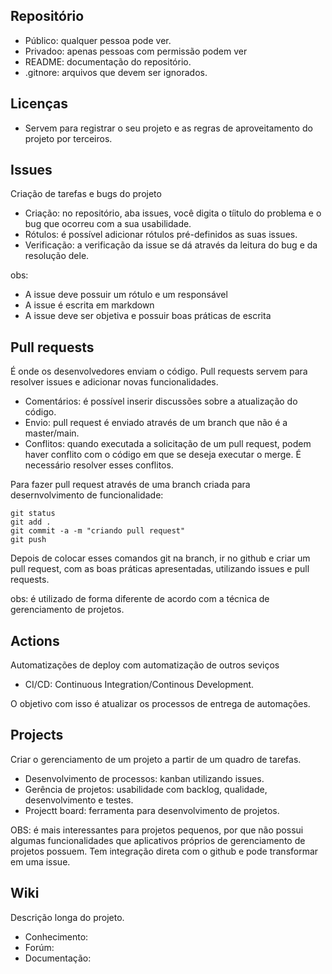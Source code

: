 ## Repositório

- Público: qualquer pessoa pode ver.
- Privadoo: apenas pessoas com permissão podem ver
- README: documentação do repositório.
- .gitnore: arquivos que devem ser ignorados.


## Licenças

- Servem para registrar o seu projeto e as regras de aproveitamento do projeto por terceiros.

## Issues

Criação de tarefas e bugs do projeto

- Criação: no repositório, aba issues, você digita o tíitulo do problema e o bug que ocorreu com a sua usabilidade.
- Rótulos: é possível adicionar rótulos pré-definidos as suas issues.
- Verificação: a verificação da issue se dá através da leitura do bug e da resolução dele.

obs: 

- A issue deve possuir um rótulo e um responsável
- A issue é escrita em markdown
- A issue deve ser objetiva e possuir boas práticas de escrita

## Pull requests

É onde os desenvolvedores enviam o código. Pull requests servem para resolver issues e adicionar novas funcionalidades.

- Comentários: é possível inserir discussões sobre a atualização do código.
- Envio: pull request é enviado através de um branch que não é a master/main.
- Conflitos: quando executada a solicitação de um pull request, podem haver conflito com o código em que se deseja executar o merge. É necessário resolver esses conflitos.

Para fazer pull request através de uma branch criada para desernvolvimento de funcionalidade:

```
git status
git add .
git commit -a -m "criando pull request"
git push 
```

Depois de colocar esses comandos git na branch, ir no github e criar um pull request, com as boas práticas apresentadas, utilizando issues e pull requests.

obs: é utilizado de forma diferente de acordo com a técnica de gerenciamento de projetos.

## Actions

Automatizações de deploy com automatização de outros seviços

- CI/CD: Continuous Integration/Continous Development.

O objetivo com isso é atualizar os processos de entrega de automações.

## Projects

Criar o gerenciamento de um projeto a partir de um quadro de tarefas.

- Desenvolvimento de processos: kanban utilizando issues.
- Gerência de projetos: usabilidade com backlog, qualidade, desenvolvimento e testes.
- Projectt board: ferramenta para desenvolvimento de projetos.

OBS: é mais interessantes para projetos pequenos, por que não possui algumas funcionalidades que aplicativos próprios de gerenciamento de projetos possuem. Tem integração direta com o github e pode transformar em uma issue.

## Wiki

Descrição longa do projeto.

- Conhecimento:
- Forúm:
- Documentação:

